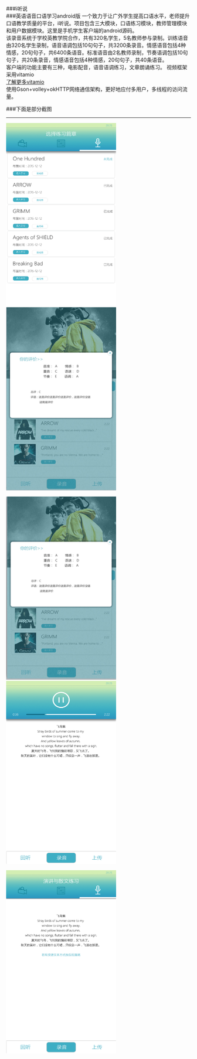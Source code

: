 ###i听说  
###英语语音口语学习android版
一个致力于让广外学生提高口语水平，老师提升口语教学质量的平台，i听说。项目包含三大模块，口语练习模块，教师管理模块和用户数据模块。这里是手机学生客户端的android源码。  
该录音系统于学校英教学院合作，共有320名学生，5名教师参与录制。训练语音由320名学生录制，语音语调包括10句句子，共3200条录音。情感语音包括4种情感，20句句子，共6400条语音。标准语音由2名教师录制，节奏语调包括10句句子，共20条录音，情感语音包括4种情感，20句句子，共40条语音。  
客户端的功能主要有三种，电影配音，语音语调练习，文章朗诵练习。
视频框架采用vitamio  
[了解更多vitamio](http://blog.csdn.net/flamejack/article/details/50936632)  
使用Gson+volley+okHTTP网络通信架构，更好地应付多用户，多线程的访问流量。 

###下面是部分截图
***
<img width="300" height="500" src="./选择篇章.png"/>        <img width="300" height="500" src="./image.png"/>

<img width="300" height="500" src="./result.png"/>          <img width="300" height="500" src="./语音语调练习播放及播放.png"/>

<img width="300" height="500" src="./演讲与散文录音.png"/>

